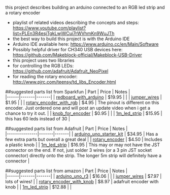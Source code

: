 this project describes building an arduino connected to an RGB led strip and a rotary encoder 
* playlist of related videos describing the concepts and steps: https://www.youtube.com/playlist?list=PLEn3R4esjTgkLwjWCui7rWVhmKn9WuJTh
* the best way to build this project is with the Arduino IDE
 * Arduino IDE available here: https://www.arduino.cc/en/Main/Software
 * Possibly helpful driver for CH340 USB devices here: https://github.com/Makeblock-official/Makeblock-USB-Driver
* this project uses two libraries
 * for controlling the RGB LEDs: https://github.com/adafruit/Adafruit_NeoPixel
 * for reading the rotary encoder: http://www.pjrc.com/teensy/td_libs_Encoder.html
 



##suggested parts list from Sparkfun
| Part | Price | Notes |                                      
|------|-------|-------|
| [redboard_with_arduino](https://www.sparkfun.com/products/12757) | $19.95 | | 
| [jumper_wires](https://www.sparkfun.com/products/12795) | $1.95 | | 
| [rotary_encoder_with_rgb](https://www.sparkfun.com/products/10982) | $4.95 | The pinout is different on this encoder. Just ordered one and will post an update video when i get a chance to try it out. | 
| [knob_for_encoder](https://www.sparkfun.com/products/10597)      | $0.95 | | 
| [1m_led_strip](https://www.sparkfun.com/products/14015)          | $15.95 | this has 60 leds instead of 30 | 


##suggested parts list from Adafruit
| Part          | Price | Notes |                                      
|---------------|-------|-------|
| [arduino_uno_starter_kit](https://www.adafruit.com/products/193) | $34.95 | Has a few extra parts but overall a great deal |
| [rotary_encoder](https://www.adafruit.com/products/377) | $4.50 | Includes a plastic knob |
| [1m_led_strip](https://www.adafruit.com/products/1460) | $16.95 | This may or may not have the JST connector on the end. If not, just solder 3 wires (or a 3 pin JST socket connector) directly onto the strip. The longer 5m strip will definitely have a connector |


##suggested parts list from amazon
| Part | Price | Notes |                                      
|------|-------|-------|
| [arduino_uno_r3](https://www.amazon.com/Arduino-Uno-R3-Microcontroller-A000066/dp/B008GRTSV6) | $16.06 | | 
| [jumper_wires](https://www.amazon.com/Honbay-120pcs-Multicolored-Female-Breadboard/dp/B017NEGTXC) | $7.97 | lots of wires! | 
| [rotary_encoder_with_knob](https://www.amazon.com/Adafruit-Accessories-Rotary-Encoder-piece/dp/B00SK8KK5Y) | $8.97 | adafruit encoder with knob | 
| [1m_led_strip](https://www.amazon.com/Mokungit-Programmable-Individual-Addressable-Non-waterproof/dp/B01D1GJ8KC)          | $12.88 |  | 
